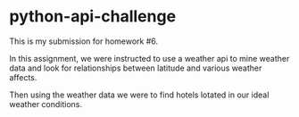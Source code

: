 # python-api-challenge

This is my submission for homework #6. 

In this assignment, we were instructed to use a weather api to mine weather data and look for relationships between latitude and various weather affects.

Then using the weather data we were to find hotels lotated in our ideal weather conditions.

